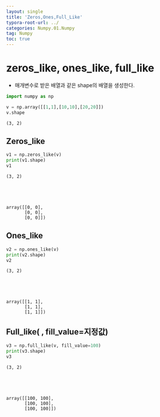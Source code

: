 ```yaml
---
layout: single
title: 'Zeros,Ones,Full_Like'
typora-root-url: ../
categories: Numpy.01.Numpy
tag: Numpy
toc: true
---
```


# zeros_like, ones_like, full_like

- 매개변수로 받은 배열과 같은 shape의 배열을 생성한다.


```python
import numpy as np

v = np.array([[1,1],[10,10],[20,20]])
v.shape
```




    (3, 2)



## Zeros_like


```python
v1 = np.zeros_like(v)
print(v1.shape)
v1
```

    (3, 2)





    array([[0, 0],
           [0, 0],
           [0, 0]])



## Ones_like


```python
v2 = np.ones_like(v)
print(v2.shape)
v2
```

    (3, 2)





    array([[1, 1],
           [1, 1],
           [1, 1]])



## Full_like( , fill_value=지정값)


```python
v3 = np.full_like(v, fill_value=100)
print(v3.shape)
v3
```

    (3, 2)





    array([[100, 100],
           [100, 100],
           [100, 100]])

